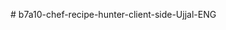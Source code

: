 
#   b 7 a 1 0 - c h e f - r e c i p e - h u n t e r - c l i e n t - s i d e - U j j a l - E N G 
 
 